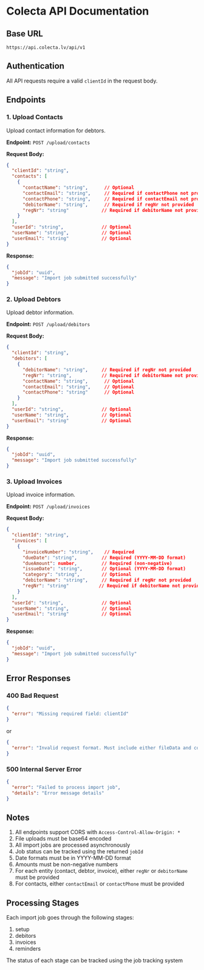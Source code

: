 # Colecta API Documentation

## Base URL
`https://api.colecta.lv/api/v1`

## Authentication
All API requests require a valid `clientId` in the request body.

## Endpoints

### 1. Upload Contacts
Upload contact information for debtors.

**Endpoint:** `POST /upload/contacts`

**Request Body:**
```json
{
  "clientId": "string",
  "contacts": [
    {
      "contactName": "string",      // Optional
      "contactEmail": "string",     // Required if contactPhone not provided
      "contactPhone": "string",     // Required if contactEmail not provided
      "debitorName": "string",      // Required if regNr not provided
      "regNr": "string"            // Required if debitorName not provided
    }
  ],
  "userId": "string",              // Optional
  "userName": "string",            // Optional
  "userEmail": "string"            // Optional
}
```

**Response:**
```json
{
  "jobId": "uuid",
  "message": "Import job submitted successfully"
}
```

### 2. Upload Debtors
Upload debtor information.

**Endpoint:** `POST /upload/debitors`

**Request Body:**
```json
{
  "clientId": "string",
  "debitors": [
    {
      "debitorName": "string",     // Required if regNr not provided
      "regNr": "string",           // Required if debitorName not provided
      "contactName": "string",      // Optional
      "contactEmail": "string",     // Optional
      "contactPhone": "string"      // Optional
    }
  ],
  "userId": "string",              // Optional
  "userName": "string",            // Optional
  "userEmail": "string"            // Optional
}
```

**Response:**
```json
{
  "jobId": "uuid",
  "message": "Import job submitted successfully"
}
```

### 3. Upload Invoices
Upload invoice information.

**Endpoint:** `POST /upload/invoices`

**Request Body:**
```json
{
  "clientId": "string",
  "invoices": [
    {
      "invoiceNumber": "string",    // Required
      "dueDate": "string",         // Required (YYYY-MM-DD format)
      "dueAmount": number,         // Required (non-negative)
      "issueDate": "string",       // Optional (YYYY-MM-DD format)
      "category": "string",        // Optional
      "debitorName": "string",     // Required if regNr not provided
      "regNr": "string"           // Required if debitorName not provided
    }
  ],
  "userId": "string",              // Optional
  "userName": "string",            // Optional
  "userEmail": "string"            // Optional
}
```

**Response:**
```json
{
  "jobId": "uuid",
  "message": "Import job submitted successfully"
}
```

## Error Responses

### 400 Bad Request
```json
{
  "error": "Missing required field: clientId"
}
```
or
```json
{
  "error": "Invalid request format. Must include either fileData and columnMapping, or one of: contacts, debitors, invoices"
}
```

### 500 Internal Server Error
```json
{
  "error": "Failed to process import job",
  "details": "Error message details"
}
```

## Notes

1. All endpoints support CORS with `Access-Control-Allow-Origin: *`
2. File uploads must be base64 encoded
3. All import jobs are processed asynchronously
4. Job status can be tracked using the returned `jobId`
5. Date formats must be in YYYY-MM-DD format
6. Amounts must be non-negative numbers
7. For each entity (contact, debtor, invoice), either `regNr` or `debitorName` must be provided
8. For contacts, either `contactEmail` or `contactPhone` must be provided

## Processing Stages

Each import job goes through the following stages:
1. setup
2. debitors
3. invoices
4. reminders

The status of each stage can be tracked using the job tracking system 
